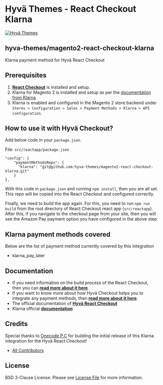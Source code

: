 # Hyvä Themes - React Checkout Klarna

[![Hyvä Themes](https://github.com/hyva-themes/magento2-react-checkout/blob/documentation/docs/images/logo-hyva.svg)](https://hyva.io/)

## hyva-themes/magento2-react-checkout-klarna

Klarna payment method for Hyvä React Checkout

## Prerequisites

1. **[React Checkout](https://github.com/hyva-themes/magento2-react-checkout)** is installed and setup.
2. Klarna for Magento 2 is installed and setup as per the [documentation from Klarna](https://docs.klarna.com/platform-solutions/adobe-commerce/adobe-commerce-244-and-above/installation/)
3. Klarna is enabled and configured in the Magento 2 store backend under `Stores > Configuration > Sales > Payment Methods > Klarna > API configuration`.

## How to use it with Hyvä Checkout?
Add below code in your `package.json`.

File: `src/reactapp/package.json`

```
"config": {
    "paymentMethodsRepo": {
      "klarna": "git@github.com:hyva-themes/magento2-react-checkout-klarna.git"
    }
},
```
With this code in `package.json` and running `npm install`, then you are all set. This repo will be copied into the React Checkout and configured correctly.

Finally, we need to build the app again. For this, you need to run `npm run build` from the root directory of React Checkout react app (`src/reactapp`). After this, if you navigate to the checkout page from your site, then you will see the Amazon Pay payment option you have configured in the above step.

## Klarna payment methods covered

Below are the list of payment method currently covered by this integration

- klarna_pay_later


## Documentation

- If you need information on the build process of the React Checkout, then you can **[read more about it here](https://hyva-themes.github.io/magento2-react-checkout/build/)**.
- If you want to know more about how Hyvä Checkout helps you to integrate any payment methods, then **[read more about it here](https://hyva-themes.github.io/magento2-react-checkout/payment-integration/)**.
- The official documentation of **[Hyvä React Checkout](https://hyva-themes.github.io/magento2-react-checkout)**
- Klarna official **[documentation](https://docs.klarna.com/platform-solutions/adobe-commerce/)**

## Credits

Special thanks to [Onecode P.C](https://github.com/OnecodeGr) for building the initial release of this Klarna integration for the Hyvä React Checkout!

- [All Contributors][link-contributors]

## License

BSD 3-Clause License. Please see [License File](LICENSE.txt) for more information.

[link-contributors]: ../../contributors
